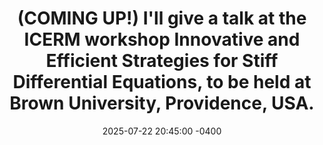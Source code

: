 ---
title: "(COMING UP!) I'll give a talk at the ICERM workshop Innovative and Efficient Strategies for Stiff Differential Equations, to be held at Brown University, Providence, USA."
date: 2025-07-22 20:45:00 -0400
---